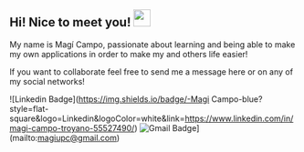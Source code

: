 ## Hi! Nice to meet you! <img src="https://raw.githubusercontent.com/aemmadi/aemmadi/master/wave.gif" width="30px">
My name is Magí Campo, passionate about learning and being able to make my own applications in order to make my and others life easier!

If you want to collaborate feel free to send me a message here or on any of my social networks!

![Linkedin Badge](https://img.shields.io/badge/-Magi Campo-blue?style=flat-square&logo=Linkedin&logoColor=white&link=https://www.linkedin.com/in/magi-campo-troyano-55527490/)
![Gmail Badge](https://img.shields.io/badge/-magiupc@gmail.com-c14438?style=flat-square&logo=Gmail&logoColor=white&link=mailto:magiupc@gmail.com)](mailto:magiupc@gmail.com)
